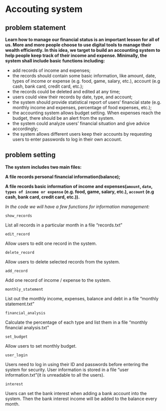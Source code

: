 # Accouting system
## problem statement
**Learn how to manage our financial status is an important lesson for all of us. More and more people choose to use digital tools to manage their wealth efficiently. In this idea, we target to build an accounting system to help people keep track of their income and expense. Minimally, the system shall include basic functions including:**
- add records of income and expenses; 
- the records should contain some basic information, like amount, date, types of income or expense (e.g. food, game, salary, etc.), account (e.g cash, bank card, credit card, etc.); 
- the records could be deleted and edited at any time; 
- users could view their records by date, type, and account; 
- the system should provide statistical report of users’ financial state (e.g. monthly income and expenses, percentage of food expenses, etc.); 
- the accounting system allows budget setting. When expenses reach the budget, there should be an alert from the system. 
- the system could analyze users’ financial situation and give advice accordingly;
- the system allows different users keep their accounts by requesting users to enter passwords to log in their own account.
## problem setting
**The system includes two main files:**

**A file records personal financial information(balance);**

**A file records basic information of income and expenses(`amount`, `date`, `types of income or expense` (e.g. food, game, salary, etc.), `account` (e.g cash, bank card, credit card, etc.)).**

*In the code we will have a few functions for information management:*
```
show_records
```
List all records in a particular month in a file “records.txt”

```
edit_record
```
Allow users to edit one record in the system.

```
delete_record
```
Allow users to delete selected records from the system.

```
add_record
```
Add one record of income / expense to the system.

```
monthly_statement
```
List out the monthly income, expenses,  balance and debt in a file “monthly statement.txt”

```
financial_analysis
```
Calculate the percentage of each type and list them in a file “monthly financial analysis.txt”

```
set_budget
```
Allow users to set monthly budget.

```
user_login
```
Users need to log in using their ID and passwords before entering the system for security. User information is stored in a file “user information.txt”(it is unreadable to all the users).

```
interest
```
Users can set the bank interest when adding a bank account into the system. Then the bank interest income will be added to the balance every month.
